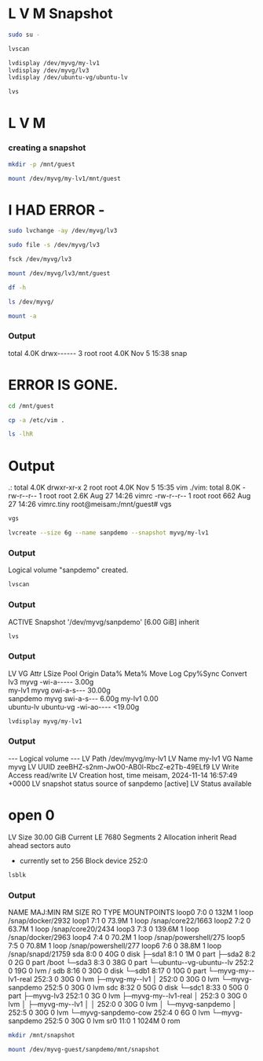 # L V M  Snapshot
```bash
sudo su -
```
```bash
lvscan
```
```bash
lvdisplay /dev/myvg/my-lv1
lvdisplay /dev/myvg/lv3
lvdisplay /dev/ubuntu-vg/ubuntu-lv
```
```bash
lvs
```
# L V M
### creating a snapshot
```bash
mkdir -p /mnt/guest
```
```bash
mount /dev/myvg/my-lv1/mnt/guest
```
# I HAD ERROR - 
```bash
sudo lvchange -ay /dev/myvg/lv3
```
```bash 
sudo file -s /dev/myvg/lv3
```
```bash
fsck /dev/myvg/lv3
```
```bash
mount /dev/myvg/lv3/mnt/guest
```
```bash
df -h
```
```bash
ls /dev/myvg/
```
```bash
mount -a
```
### Output 
total 4.0K
drwx------ 3 root root 4.0K Nov  5 15:38 snap
# ERROR IS GONE.
```bash
cd /mnt/guest
```
```bash
cp -a /etc/vim .
```
```bash
ls -lhR
```
# Output 
  .:
  total 4.0K
  drwxr-xr-x 2 root root 4.0K Nov  5 15:35 vim
  ./vim:
  total 8.0K
  -rw-r--r-- 1 root root 2.6K Aug 27 14:26 vimrc
  -rw-r--r-- 1 root root  662 Aug 27 14:26 vimrc.tiny
  root@meisam:/mnt/guest# vgs
```bash
vgs
```
```bash
lvcreate --size 6g --name sanpdemo --snapshot myvg/my-lv1
```
### Output 
Logical volume "sanpdemo" created.
```bash
lvscan
```
### Output 
ACTIVE   Snapshot '/dev/myvg/sanpdemo' [6.00 GiB] inherit

```bash
lvs
```
### Output 

  LV        VG        Attr       LSize   Pool Origin Data%  Meta%  Move Log Cpy%Sync Convert
  lv3       myvg      -wi-a-----   3.00g                        
  my-lv1    myvg      owi-a-s---  30.00g                        
  sanpdemo  myvg      swi-a-s---   6.00g      my-lv1 0.00       
  ubuntu-lv ubuntu-vg -wi-ao---- <19.00g  

```bash
lvdisplay myvg/my-lv1
```
### Output

  --- Logical volume ---
  LV Path                /dev/myvg/my-lv1
  LV Name                my-lv1
  VG Name                myvg
  LV UUID                zeeBHZ-s2nm-JwO0-AB0l-RbcZ-e2Tb-49ELf9
  LV Write Access        read/write
  LV Creation host, time meisam, 2024-11-14 16:57:49 +0000
  LV snapshot status     source of
                         sanpdemo [active]
  LV Status              available
  # open                 0
  LV Size                30.00 GiB
  Current LE             7680
  Segments               2
  Allocation             inherit
  Read ahead sectors     auto
  - currently set to     256
  Block device           252:0

```bash
lsblk
```
### Output

NAME              MAJ:MIN RM   SIZE RO TYPE MOUNTPOINTS
loop0               7:0    0   132M  1 loop /snap/docker/2932
loop1               7:1    0  73.9M  1 loop /snap/core22/1663
loop2               7:2    0  63.7M  1 loop /snap/core20/2434
loop3               7:3    0 139.6M  1 loop /snap/docker/2963
loop4               7:4    0  70.2M  1 loop /snap/powershell/275
loop5               7:5    0  70.8M  1 loop /snap/powershell/277
loop6               7:6    0  38.8M  1 loop /snap/snapd/21759
sda                 8:0    0    40G  0 disk
├─sda1              8:1    0     1M  0 part
├─sda2              8:2    0     2G  0 part /boot
└─sda3              8:3    0    38G  0 part
  └─ubuntu--vg-ubuntu--lv
                  252:2    0    19G  0 lvm  /
sdb                 8:16   0    30G  0 disk
└─sdb1              8:17   0    10G  0 part
  └─myvg-my--lv1-real
                  252:3    0    30G  0 lvm
    ├─myvg-my--lv1
    │             252:0    0    30G  0 lvm
    └─myvg-sanpdemo
                  252:5    0    30G  0 lvm
sdc                 8:32   0    50G  0 disk
└─sdc1              8:33   0    50G  0 part
  ├─myvg-lv3      252:1    0     3G  0 lvm
  ├─myvg-my--lv1-real
  │               252:3    0    30G  0 lvm
  │ ├─myvg-my--lv1
  │ │             252:0    0    30G  0 lvm
  │ └─myvg-sanpdemo
  │               252:5    0    30G  0 lvm
  └─myvg-sanpdemo-cow
                  252:4    0     6G  0 lvm
    └─myvg-sanpdemo
                  252:5    0    30G  0 lvm
sr0                11:0    1  1024M  0 rom

```bash
mkdir /mnt/snapshot
```
```bash
mount /dev/myvg-guest/sanpdemo/mnt/snapshot
```
